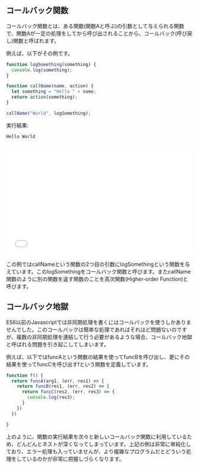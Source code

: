 ## コールバック関数

コールバック関数とは、ある関数(関数Aと呼ぶ)の引数として与えられる関数で、関数Aが一定の処理をしてから呼び出されることから、コールバック(呼び戻し)関数と呼ばれます。

例えば、以下がその例です。

```javascript
function logSomething(something) {
  console.log(something);
}

function callName(name, action) {
  let something = "Hello " + name;
  return action(something);
}

callName("World", logSomething);
```

実行結果: 
```
Hello World
```

<iframe width="100%" height="300" src="//jsfiddle.net/codegrit_hiro/1xgna609/2/embedded/js,html,css,result/dark/" allowfullscreen="allowfullscreen" allowpaymentrequest frameborder="0"></iframe>

この例ではcallNameという関数の2つ目の引数にlogSomethingという関数を与えています。このlogSomethingをコールバック関数と呼びます。またcallName関数のように別の関数を返す関数のことを高次関数(Higher-order Function)と呼びます。

## コールバック地獄

ES6以前のJavascriptでは非同期処理を書くにはコールバックを使うしかありませんでした。このコールバックは簡単な処理であればそれほど問題ないのですが、複数の非同期処理を連結して行う必要があるような場合、コールバック地獄と呼ばれる問題を引き起こしてしまいます。

例えば、以下ではfuncAという関数の結果を使ってfuncBを呼び出し、更にその結果を使ってfuncCを呼び出すfという関数を定義しています。

```javascript
function f() {
  return funcA(arg1, (err, res1) => {
    return funcB(res1, (err, res2) => {
      return funcC(res2, (err, res3) => {
        console.log(res3);
      }
    })
  })

}
```

上のように、関数の実行結果を次々と新しいコールバック関数に利用しているため、どんどんとネストが深くなってしまっています。上記の例は非常に単純化しており、エラー処理も入っていませんが、より複雑なプログラムだとどういう処理をしているのかが非常に把握しづらくなります。
